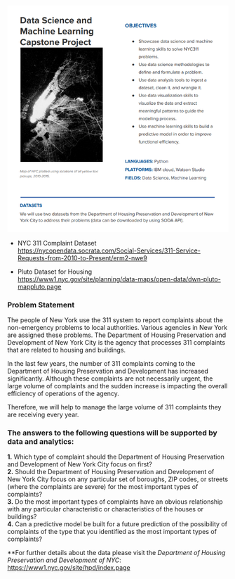 <img src="NYC-311.png">

* NYC 311 Complaint Dataset <br />
https://nycopendata.socrata.com/Social-Services/311-Service-Requests-from-2010-to-Present/erm2-nwe9

* Pluto Dataset for Housing <br /> 
https://www1.nyc.gov/site/planning/data-maps/open-data/dwn-pluto-mappluto.page


### Problem Statement
The people of New York use the 311 system to report complaints about the non-emergency
problems to local authorities. Various agencies in New York are assigned these problems. The
Department of Housing Preservation and Development of New York City is the agency that
processes 311 complaints that are related to housing and buildings.

In the last few years, the number of 311 complaints coming to the Department of Housing
Preservation and Development has increased significantly. Although these complaints are not
necessarily urgent, the large volume of complaints and the sudden increase is impacting the
overall efficiency of operations of the agency.

Therefore, we will help to manage the large volume of 311 complaints they are receiving every
year.


### The answers to the following questions will be supported by data and analytics:
**1.** Which type of complaint should the Department of Housing Preservation and
Development of New York City focus on first?  <br />
**2.** Should the Department of Housing Preservation and Development of New York City focus
on any particular set of boroughs, ZIP codes, or streets (where the complaints are severe)
for the most important types of complaints?  <br />
**3.** Do the most important types of complaints have an obvious relationship with any
particular characteristic or characteristics of the houses or buildings?  <br />
**4.** Can a predictive model be built for a future prediction of the possibility of complaints of
the type that you identified as the most important types of complaints?


**For further details about the data please visit the *Department of Housing Preservation and Development of NYC*: <br />
https://www1.nyc.gov/site/hpd/index.page 
